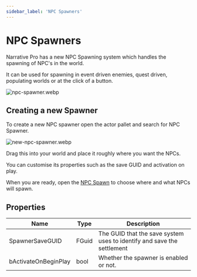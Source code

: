 ```yaml
---
sidebar_label: 'NPC Spawners'
---
```


# NPC Spawners

Narrative Pro has a new NPC Spawning system which handles the spawning of NPC's in the world.

It can be used for spawning in event driven enemies, quest driven, populating worlds or at the click of a button.

![npc-spawner.webp](//img/pro/npcs/npc-spawners/npc-spawner.webp)

## Creating a new Spawner

To create a new NPC spawner open the actor pallet and search for NPC Spawner.  

![new-npc-spawner.webp](//img/pro/npcs/npc-spawners/new-npc-spawner.webp)

Drag this into your world and place it roughly where you want the NPCs.

You can customise its properties such as the save GUID and activation on play.

When you are ready, open the [NPC Spawn](./npc-spawn.md) to choose where and what NPCs will spawn.

## Properties

| Name                 | Type  | Description                                                            |
|----------------------|-------|------------------------------------------------------------------------|
| SpawnerSaveGUID      | FGuid | The GUID that the save system uses to identify and save the settlement |
| bActivateOnBeginPlay | bool  | Whether the spawner is enabled or not.                                 |